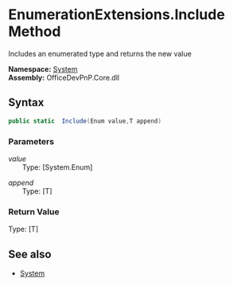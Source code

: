 # EnumerationExtensions.Include Method  
Includes an enumerated type and returns the new value  

**Namespace:** [System](System.md)  
**Assembly:** OfficeDevPnP.Core.dll  
## Syntax
```C#
public static  Include(Enum value,T append)
```
### Parameters
*value*  
&emsp;&emsp;Type: [System.Enum] 
&emsp;&emsp;  
  
*append*  
&emsp;&emsp;Type: [T] 
&emsp;&emsp;  
  
### Return Value
Type: [T]  

## See also
- [System](System.md)
